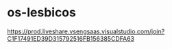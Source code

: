 # os-lesbicos

https://prod.liveshare.vsengsaas.visualstudio.com/join?C1F17491ED39D315792516FB156385CDFA63
